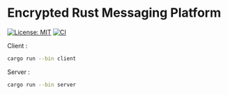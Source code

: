 # Encrypted Rust Messaging Platform

[![License: MIT](https://img.shields.io/badge/License-MIT-yellow.svg)](https://opensource.org/licenses/MIT)
[![CI](https://github.com/MaaximeLH/rust-messaging/actions/workflows/ci.yml/badge.svg?branch=main)](https://github.com/MaaximeLH/rust-messaging/actions/workflows/ci.yml)

Client :
```bash
cargo run --bin client
```

Server :
```bash
cargo run --bin server
```
